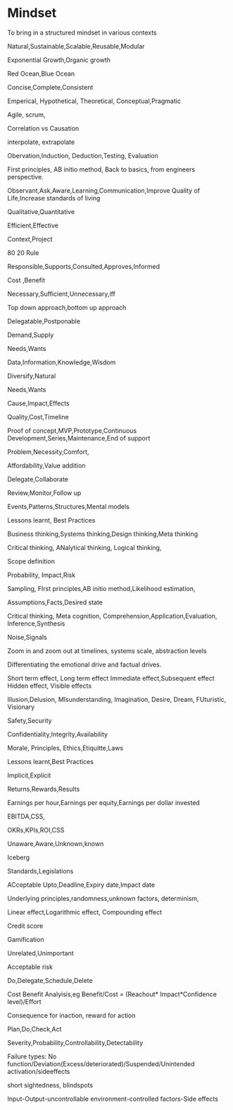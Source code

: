 # Mindset
To bring in a structured mindset in various contexts




Natural,Sustainable,Scalable,Reusable,Modular

Exponential Growth,Organic growth

Red Ocean,Blue Ocean

Concise,Complete,Consistent


Emperical, Hypothetical, Theoretical, Conceptual,Pragmatic

Agile, scrum,


Correlation vs Causation

interpolate, extrapolate

Obervation,Induction, Deduction,Testing, Evaluation

First principles, AB initio method, Back to basics, from engineers perspective.




Observant,Ask,Aware,Learning,Communication,Improve Quality of Life,Increase standards of living

Qualitative,Quantitative

Efficient,Effective

Context,Project

80 20 Rule

Responsible,Supports,Consulted,Approves,Informed

Cost ,Benefit

Necessary,Sufficient,Unnecessary,iff

Top down approach,bottom up approach

Delegatable,Postponable

Demand,Supply

Needs,Wants

Data,Information,Knowledge,Wisdom

Diversify,Natural

Needs,Wants

Cause,Impact,Effects

Quality,Cost,Timeline

Proof of concept,MVP,Prototype,Continuous Development,Series,Maintenance,End of support

Problem,Necessity,Comfort,

Affordability,Value addition

Delegate,Collaborate

Review,Monitor,Follow up

Events,Patterns,Structures,Mental models

Lessons learnt, Best Practices

Business thinking,Systems thinking,Design thinking,Meta thinking

Critical thinking, ANalytical thinking, Logical thinking,

Scope definition

Probability, Impact,Risk

Sampling, FIrst principles,AB initio method,Likelihood estimation,

Assumptions,Facts,Desired state

Critical thinking, Meta cognition, Comprehension,Application,Evaluation, Inference,Synthesis

Noise,Signals

Zoom in and zoom out at timelines, systems scale, abstraction levels

Differentiating the emotional drive and factual drives.

Short term effect, Long term effect
Immediate effect,Subsequent effect
Hidden effect, Visible effects

Illusion,Delusion, MIsunderstanding, Imagination, Desire, Dream, FUturistic, Visionary

Safety,Security

Confidentiality,Integrity,Availability

Morale, Principles, Ethics,Etiquitte,Laws

Lessons learnt,Best Practices

Implicit,Explicit

Returns,Rewards,Results

Earnings per hour,Earnings per equity,Earnings per dollar invested

EBITDA,CSS,


OKRs,KPIs,ROI,CSS

Unaware,Aware,Unknown,known

Iceberg

Standards,Legislations

ACceptable Upto,Deadline,Expiry date,Impact date

Underlying principles,randomness,unknown factors, determinism,	

Linear effect,Logarithmic effect, Compounding effect

Credit score


Gamification

Unrelated,Unimportant

Acceptable risk

Do,Delegate,Schedule,Delete

Cost Benefit Analyisis,eg  Benefit/Cost = (Reachout* Impact*Confidence level)/Effort

Consequence for inaction, reward for action

Plan,Do,Check,Act

Severity,Probability,Controllability,Detectability

Failure types: No function/Deviation(Excess/deteriorated)/Suspended/Unintended activation/sideeffects


short sightedness, blindspots


Input-Output-uncontrollable environment-controlled factors-Side effects










